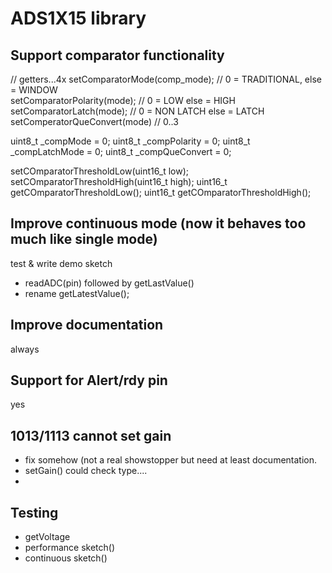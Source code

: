 # ADS1X15 library



## Support comparator functionality

// getters...4x
setComparatorMode(comp_mode);   // 0 = TRADITIONAL,  else = WINDOW  
setComparatorPolarity(mode);    // 0 = LOW           else = HIGH
setComparatorLatch(mode);       // 0 = NON LATCH     else = LATCH
setComperatorQueConvert(mode)   // 0..3

uint8_t  _compMode = 0;
uint8_t  _compPolarity = 0;
uint8_t  _compLatchMode = 0;
uint8_t  _compQueConvert = 0;

setCOmparatorThresholdLow(uint16_t low);
setCOmparatorThresholdHigh(uint16_t high);
uint16_t getCOmparatorThresholdLow();
uint16_t getCOmparatorThresholdHigh();


## Improve continuous mode (now it behaves too much like single mode)

test & write demo sketch
- readADC(pin) followed by getLastValue()
- rename getLatestValue();


## Improve documentation

always

## Support for Alert/rdy pin

yes

## 1013/1113 cannot set gain

- fix somehow (not a real showstopper but need at least documentation.
- setGain() could check type....
- 

## Testing
- getVoltage
- performance sketch()
- continuous sketch()

